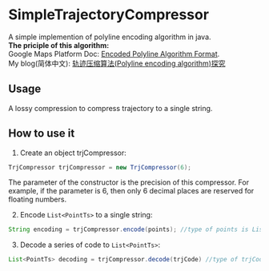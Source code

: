 # SimpleTrajectoryCompressor
A simple implemention of polyline encoding algorithm in java.  
**The priciple of this algorithm:**  
Google Maps Platform Doc: [Encoded Polyline Algorithm Format](https://developers.google.com/maps/documentation/utilities/polylinealgorithm).  
My blog(简体中文): [轨迹压缩算法(Polyline encoding algorithm)探究](https://guanhonly.github.io/2019/09/05/PolylineEncoding/)

## Usage

A lossy compression to compress trajectory to a single string.

## How to use it

1. Create an object trjCompressor:

```java
TrjCompressor trjCompressor = new TrjCompressor(6);
```

The parameter of the constructor is the precision of this compressor. For example, if the parameter is 6, then only 6 decimal places are reserved for floating numbers.

2. Encode `List<PointTs>` to a single string:

```java
String encoding = trjCompressor.encode(points); //type of points is List<PointTs>
```

3. Decode a series of code to `List<PointTs>`:

```java
List<PointTs> decoding = trjCompressor.decode(trjCode) //type of trjCode is String
```
